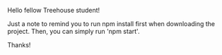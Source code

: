 Hello fellow Treehouse student!

Just a note to remind you to run npm install first when downloading the project.
Then, you can simply run 'npm start'.

Thanks!